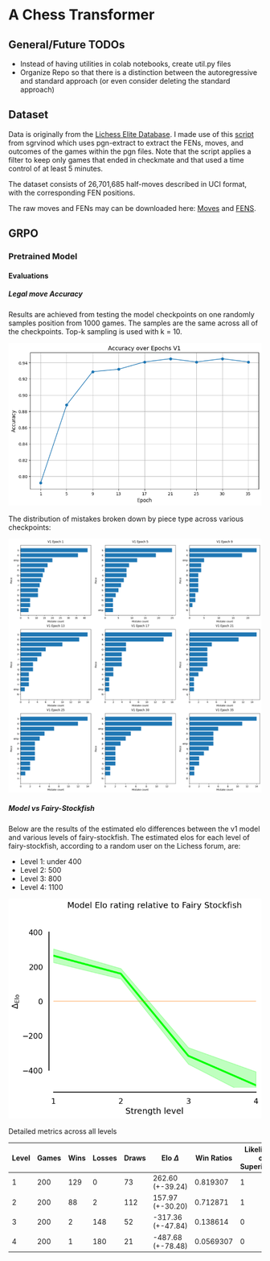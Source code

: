 # A Chess Transformer

## General/Future TODOs

- Instead of having utilities in colab notebooks, create util.py files
- Organize Repo so that there is a distinction between the autoregressive and standard approach (or even consider deleting the standard approach)

## Dataset

Data is originally from the [Lichess Elite Database](https://database.nikonoel.fr/). I made use of this [script](https://github.com/sgrvinod/chess-transformers/blob/main/chess_transformers/data/LE22c.sh) from sgrvinod which uses pgn-extract to extract the FENs, moves, and outcomes of the games within the pgn files. Note that the script applies a filter to keep only games that ended in checkmate and that used a time control of at least 5 minutes. 

The dataset consists of 26,701,685 half-moves described in UCI format, with the corresponding FEN positions.

The raw moves and FENs may can be downloaded here: [Moves](https://drive.google.com/uc?export=download&id=1BSBuF2dKOnVWuR5CNjp-o7QBYb-10JTO) and [FENS](https://drive.google.com/uc?export=download&id=1MC9UTgqE5074gVSVzrDzIJT7Hg1MHQac). 



## GRPO

### Pretrained Model

#### Evaluations

##### Legal move Accuracy

Results are achieved from testing the model checkpoints on one randomly samples position from 1000 games. The samples are the same across all of the checkpoints. Top-k sampling is used with k = 10. 

![accuracies](GRPO\Assets\legalacc_seed=666_topk=10_v1.png)

The distribution of mistakes broken down by piece type across various checkpoints:

![mistakes](GRPO\Assets\mistakes_epochs_pieces_topk=10_v1.png)

##### Model vs Fairy-Stockfish

Below are the results of the estimated elo differences between the v1 model and various levels of fairy-stockfish. The estimated elos for each level of fairy-stockfish, according to a random user on the Lichess forum, are:

- Level 1: under 400
- Level 2: 500
- Level 3: 800
- Level 4: 1100


![EloDiff](GRPO\Assets\elo_vs_fairystockfish_v1_topk=10_alpha=30.png)

Detailed metrics across all levels

|   Level |   Games |   Wins |   Losses |   Draws | Elo $\Delta$         |   Win Ratios |   Likelihood of Superiorities |
|---------|---------|--------|----------|---------|-------------------|--------------|-------------------------------|
|       1 |     200 |    129 |        0 |      73 | 262.60 (+-39.24)  |    0.819307  |                             1 |
|       2 |     200 |     88 |        2 |     112 | 157.97 (+-30.20)  |    0.712871  |                             1 |
|       3 |     200 |      2 |      148 |      52 | -317.36 (+-47.84) |    0.138614  |                             0 |
|       4 |     200 |      1 |      180 |      21 | -487.68 (+-78.48) |    0.0569307 |                             0 |


